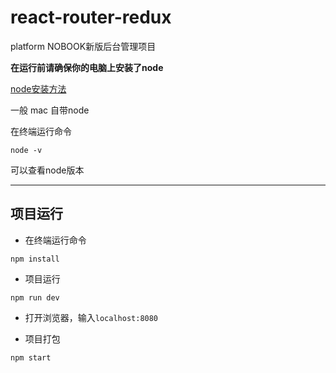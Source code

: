 # react-router-redux
platform
NOBOOK新版后台管理项目

**在运行前请确保你的电脑上安装了node**

[node安装方法](http://www.runoob.com/nodejs/nodejs-tutorial.html)

一般 mac 自带node

在终端运行命令

```
node -v
```

可以查看node版本

-----------------------------

## 项目运行

* 在终端运行命令

```
npm install
```

* 项目运行

```
npm run dev
```
* 打开浏览器，输入`localhost:8080`

* 项目打包

```
npm start
```

